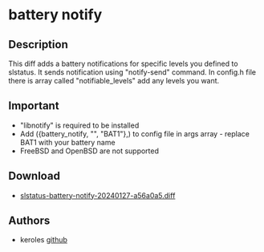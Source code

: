 battery notify
=========

Description
-----------
This diff adds a battery notifications for specific levels you defined to slstatus.
It sends notification using "notify-send" command.
In config.h file there is array called "notifiable_levels" add any levels you want.

Important
---------
* "libnotify" is required to be installed
* Add ({battery_notify, "", "BAT1"},) to config file in args array - replace BAT1 with your battery name
* FreeBSD and OpenBSD are not supported

Download
--------
* [slstatus-battery-notify-20240127-a56a0a5.diff](slstatus-battery-notify-20240127-a56a0a5.diff)

Authors
-------
* keroles [github](https://github.com/keroles-ashraf-dev)
